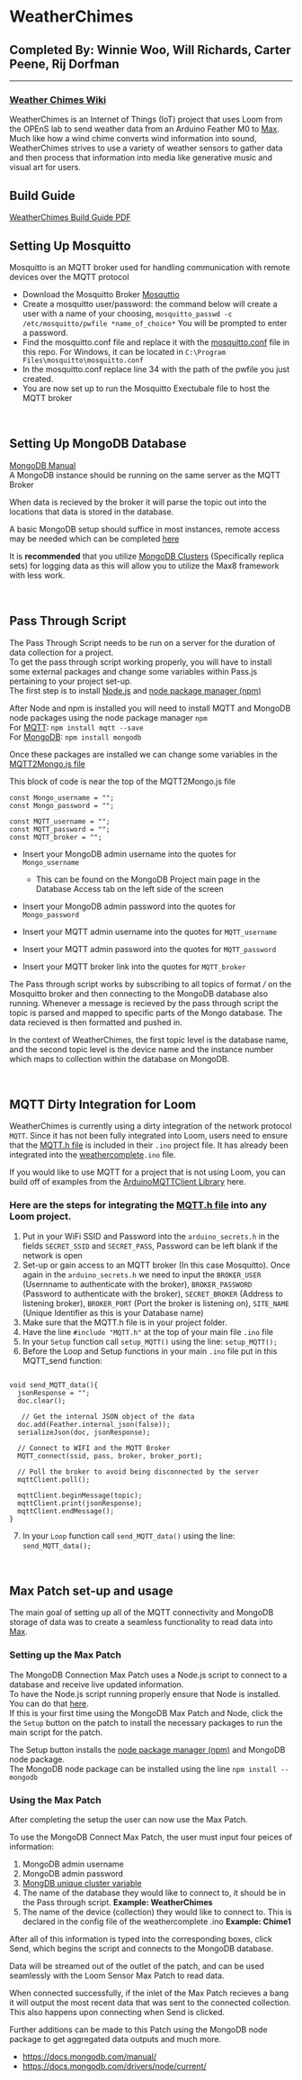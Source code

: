 # WeatherChimes
## Completed By: Winnie Woo, Will Richards, Carter Peene, Rij Dorfman
---
### [Weather Chimes Wiki](https://github.com/OPEnSLab-OSU/OPEnS-Lab-Home/wiki/WeatherChimes)

WeatherChimes is an Internet of Things (IoT) project that uses Loom from the OPEnS lab to send weather data from an Arduino Feather M0 to [Max](https://cycling74.com/products/max). Much like how a wind chime converts wind information into sound, WeatherChimes strives to use a variety of weather sensors to gather data and then process that information into media like generative music and visual art for users. 


## Build Guide

[WeatherChimes Build Guide PDF](https://docs.google.com/document/d/1GEz6TniiCkyVJEQ1pW2CY4VUsa4j7f_cYcETQBzS96c/edit?usp=sharing)


## Setting Up Mosquitto
Mosquitto is an MQTT broker used for handling communication with remote devices over the MQTT protocol
* Download the Mosquitto Broker [Mosquttio](https://mosquitto.org/download/)
* Create a mosquitto user/password: the command below will create a user with a name of your choosing, `mosquitto_passwd -c /etc/mosquitto/pwfile *name_of_choice*`
You will be prompted to enter a password.
* Find the mosquitto.conf file and replace it with the [mosquitto.conf](https://github.com/OPEnSLab-OSU/WeatherChimes/blob/main/MongoDB/mosquitto.conf) file in this repo. For Windows, it can be located in `C:\Program Files\mosquitto\mosquitto.conf`
* In the mosquitto.conf replace line 34 with the path of the pwfile you just created.
* You are now set up to run the Mosquitto Exectubale file to host the MQTT broker
<br>

## Setting Up MongoDB Database
[MongoDB Manual](https://docs.mongodb.com/manual/)\
A MongoDB instance should be running on the same server as the MQTT Broker

When data is recieved by the broker it will parse the topic out into the locations that data is stored in the database.

A basic MongoDB setup should suffice in most instances, remote access may be needed which can be completed [here](https://www.digitalocean.com/community/tutorials/how-to-configure-remote-access-for-mongodb-on-ubuntu-20-04)

It is **recommended** that you utilize [MongoDB Clusters](https://www.mongodb.com/basics/clusters) (Specifically replica sets) for logging data as this will allow you to utilize the Max8 framework with less work.

<br>

## Pass Through Script
The Pass Through Script needs to be run on a server for the duration of data collection for a project.  
To get the pass through script working properly, you will have to install some external packages and change some variables within Pass.js pertaining to your project set-up.  
The first step is to install [Node.js](https://nodejs.org/en/download/)
and [node package manager (npm)](https://docs.npmjs.com/downloading-and-installing-node-js-and-npm)

After Node and npm is installed you will need to install MQTT and MongoDB node packages using the node package manager `npm`  
For [MQTT](https://www.npmjs.com/package/mqtt#install): `npm install mqtt --save`  
For [MongoDB](https://www.w3schools.com/nodejs/nodejs_mongodb.asp): `npm install mongodb` 

Once these packages are installed we can change some variables in the [MQTT2Mongo.js file](https://github.com/OPEnSLab-OSU/WeatherChimes/blob/main/pass.js)  

This block of code is near the top of the MQTT2Mongo.js file
```
const Mongo_username = "";
const Mongo_password = "";

const MQTT_username = "";
const MQTT_password = "";
const MQTT_broker = "";

```
- Insert your MongoDB admin username into the quotes for `Mongo_username`
  - This can be found on the MongoDB Project main page in the Database Access tab on the left side of the screen

- Insert your MongoDB admin password into the quotes for `Mongo_password`

- Insert your MQTT admin username into the quotes for `MQTT_username` 
- Insert your MQTT admin password into the quotes for `MQTT_password`
- Insert your MQTT broker link into the quotes for `MQTT_broker`

The Pass through script works by subscribing to all topics of format */* on the Mosquitto broker and then connecting to the MongoDB database also running. Whenever a message is recieved by the pass through script the topic is parsed and mapped to specific parts of the Mongo database. The data recieved is then formatted and pushed in.

In the context of WeatherChimes, the first topic level is the database name, and the second topic level is the device name and the instance number which maps to collection within the database on MongoDB. 

<br>

## MQTT Dirty Integration for Loom

WeatherChimes is currently using a dirty integration of the network protocol `MQTT`. Since it has not been fully integrated into Loom, users need to ensure that the [MQTT.h file](https://github.com/OPEnSLab-OSU/WeatherChimes/blob/main/weathercomplete/MQTT.h) is included in their `.ino` project file. It has already been integrated into the [weathercomplete](https://github.com/OPEnSLab-OSU/WeatherChimes/blob/main/weathercomplete/weathercomplete.ino)`.ino` file.  

If you would like to use MQTT for a project that is not using Loom, you can build off of examples from the [ArduinoMQTTClient Library](https://github.com/arduino-libraries/ArduinoMqttClient/tree/master/examples) here.

### Here are the steps for integrating the [MQTT.h file](https://github.com/OPEnSLab-OSU/WeatherChimes/blob/main/weathercomplete/MQTT.h) into any Loom project. 

1. Put in your WiFi SSID and Password into the `arduino_secrets.h` in the fields `SECRET_SSID` and `SECRET_PASS`, Password can be left blank if the network is open
2. Set-up or gain access to an MQTT broker (In this case Mosquitto). Once again in the `arduino_secrets.h` we need to input the `BROKER_USER` (Usernname to authenticate with the broker), `BROKER_PASSWORD` (Password to authenticate with the broker), `SECRET_BROKER` (Address to listening broker), `BROKER_PORT` (Port the broker is listening on), `SITE_NAME` (Unique Identifier as this is your Database name)
3. Make sure that the MQTT.h file is in your project folder.
4. Have the line `#include "MQTT.h"` at the top of your main file `.ino` file
5. In your `Setup` function call `setup_MQTT()` using the line: `setup_MQTT();`
6. Before the Loop and Setup functions in your main `.ino` file put in this MQTT_send function:

```

void send_MQTT_data(){
  jsonResponse = "";
  doc.clear();

   // Get the internal JSON object of the data
  doc.add(Feather.internal_json(false));
  serializeJson(doc, jsonResponse);

  // Connect to WIFI and the MQTT Broker
  MQTT_connect(ssid, pass, broker, broker_port);

  // Poll the broker to avoid being disconnected by the server
  mqttClient.poll();

  mqttClient.beginMessage(topic);
  mqttClient.print(jsonResponse);
  mqttClient.endMessage();
}
```

7. In your `Loop` function call `send_MQTT_data()` using the line: `send_MQTT_data();`


<br>

## Max Patch set-up and usage
The main goal of setting up all of the MQTT connectivity and MongoDB storage of data was to create a seamless functionality to read data into [Max](https://cycling74.com/products/max). 

### Setting up the Max Patch

The MongoDB Connection Max Patch uses a Node.js script to connect to a database and receive live updated information.  
To have the Node.js script running properly ensure that Node is installed. You can do that [here]( https://nodejs.org/en/download/).  
If this is your first time using the MongoDB Max Patch and Node, click the the `Setup` button on the patch to install the necessary packages to run the main script for the patch.  

The Setup button installs the [node package manager (npm)](https://docs.npmjs.com/downloading-and-installing-node-js-and-npm) and MongoDB node package.   
The MongoDB node package can be installed using the line `npm install --mongodb`  

### Using the Max Patch
After completing the setup the user can now use the Max Patch.

To use the MongoDB Connect Max Patch, the user must input four peices of information:
1. MongoDB admin username
2. MongoDB admin password
3. [MongDB unique cluster variable](https://github.com/OPEnSLab-OSU/WeatherChimes#setting-up-mongodb-database)
4. The name of the database they would like to connect to, it should be in the Pass through script. **Example: WeatherChimes**
5. The name of the device (collection) they would like to connect to. This is declared in the config file of the weathercomplete .ino **Example: Chime1**


After all of this information is typed into the corresponding boxes, click Send, which begins the script and connects to the MongoDB database.

Data will be streamed out of the outlet of the patch, and can be used seamlessly with the Loom Sensor Max Patch to read data.

When connected successfully, if the inlet of the Max Patch recieves a bang it will output the most recent data that was sent to the connected collection. This also happens upon connecting when Send is clicked.

Further additions can be made to this Patch using the MongoDB node package to get aggregated data outputs and much more. 
  - https://docs.mongodb.com/manual/
  - https://docs.mongodb.com/drivers/node/current/



